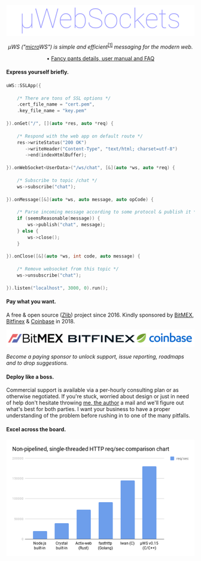 <div align="center">
<img src="misc/logo.png" />

*µWS ("[micro](https://en.wikipedia.org/wiki/Micro-)WS") is simple and efficient*<sup>[[1]](benchmarks)</sup> *messaging for the modern web.*

• [Fancy pants details, user manual and FAQ](misc/READMORE.md)

</div>

#### Express yourself briefly.
```c++
uWS::SSLApp({

    /* There are tons of SSL options */
    .cert_file_name = "cert.pem",
    .key_file_name = "key.pem"
    
}).onGet("/", [](auto *res, auto *req) {

    /* Respond with the web app on default route */
    res->writeStatus("200 OK")
       ->writeHeader("Content-Type", "text/html; charset=utf-8")
       ->end(indexHtmlBuffer);
    
}).onWebSocket<UserData>("/ws/chat", [&](auto *ws, auto *req) {

    /* Subscribe to topic /chat */
    ws->subscribe("chat");
    
}).onMessage([&](auto *ws, auto message, auto opCode) {

    /* Parse incoming message according to some protocol & publish it */
    if (seemsReasonable(message)) {
        ws->publish("chat", message);
    } else {
        ws->close();
    }
    
}).onClose([&](auto *ws, int code, auto message) {

    /* Remove websocket from this topic */
    ws->unsubscribe("chat");
    
}).listen("localhost", 3000, 0).run();
```

#### Pay what you want.
A free & open source ([Zlib](LICENSE)) project since 2016. Kindly sponsored by [BitMEX](https://bitmex.com), [Bitfinex](https://bitfinex.com) & [Coinbase](https://www.coinbase.com/) in 2018.

<div align="center"><img src="misc/2018.png"/></div>

*Become a paying sponsor to unlock support, issue reporting, roadmaps and to drop suggestions.*

#### Deploy like a boss.
Commercial support is available via a per-hourly consulting plan or as otherwise negotiated. If you're stuck, worried about design or just in need of help don't hesitate throwing [me, the author](https://github.com/alexhultman) a mail and we'll figure out what's best for both parties. I want your business to have a proper understanding of the problem before rushing in to one of the many pitfalls.

#### Excel across the board.
![](misc/bigshot_lineup.png)

